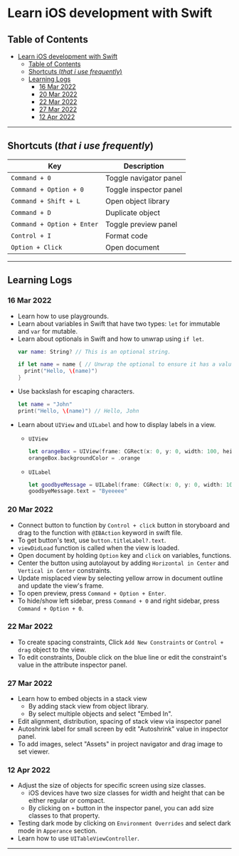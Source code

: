 # Learn iOS development with Swift

## Table of Contents
- [Learn iOS development with Swift](#learn-ios-development-with-swift)
  - [Table of Contents](#table-of-contents)
  - [Shortcuts (*that i use frequently*)](#shortcuts-that-i-use-frequently)
  - [Learning Logs](#learning-logs)
    - [16 Mar 2022](#16-mar-2022)
    - [20 Mar 2022](#20-mar-2022)
    - [22 Mar 2022](#22-mar-2022)
    - [27 Mar 2022](#27-mar-2022)
    - [12 Apr 2022](#12-apr-2022)

---

## Shortcuts (*that i use frequently*)
| Key                        | Description            |
| -------------------------- | ---------------------- |
| `Command + 0`              | Toggle navigator panel |
| `Command + Option + 0`     | Toggle inspector panel |
| `Command + Shift + L`      | Open object library    |
| `Command + D`              | Duplicate object       |
| `Command + Option + Enter` | Toggle preview panel   |
| `Control + I`              | Format code            |
| `Option + Click`           | Open document          |


---

## Learning Logs

### 16 Mar 2022
- Learn how to use playgrounds.
- Learn about variables in Swift that have two types: `let` for immutable and `var` for mutable.
- Learn about optionals in Swift and how to unwrap using `if let`.
  ```swift
  var name: String? // This is an optional string.

  if let name = name { // Unwrap the optional to ensure it has a value.
    print("Hello, \(name)")
  }
  ```
- Use backslash for escaping characters.
  ```swift
  let name = "John"
  print("Hello, \(name)") // Hello, John
  ```
- Learn about `UIView` and `UILabel` and how to display labels in a view.
  - `UIView`
    ```swift
    let orangeBox = UIView(frame: CGRect(x: 0, y: 0, width: 100, height: 100))
    orangeBox.backgroundColor = .orange
    ```

  - `UILabel`
    ```swift
    let goodbyeMessage = UILabel(frame: CGRect(x: 0, y: 0, width: 100, height: 100))
    goodbyeMessage.text = "Byeeeee"
    ```

### 20 Mar 2022
- Connect button to function by `Control + click` button in storyboard and drag to the function with `@IBAction` keyword in swift file.
- To get button's text, use `button.titleLabel?.text`.
- `viewDidLoad` function is called when the view is loaded.
- Open document by holding `Option` key and `click` on variables, functions.
- Center the button using autolayout by adding `Horizontal in Center` and `Vertical in Center` constraints.
- Update misplaced view by selecting yellow arrow in document outline and update the view's frame.
- To open preview, press `Command + Option + Enter`.
- To hide/show left sidebar, press `Command + 0` and right sidebar, press `Command + Option + 0`.

### 22 Mar 2022
- To create spacing constraints, Click `Add New Constraints` or `Control + drag` object to the view.
- To edit constraints, Double click on the blue line or edit the constraint's value in the attribute inspector panel.

### 27 Mar 2022
- Learn how to embed objects in a stack view
  - By adding stack view from object library.
  - By select multiple objects and select "Embed In".
- Edit alignment, distribution, spacing of stack view via inspector panel
- Autoshrink label for small screen by edit "Autoshrink" value in inspector panel.
- To add images, select "Assets" in project navigator and drag image to set viewer.

### 12 Apr 2022
- Adjust the size of objects for specific screen using size classes.
  - iOS devices have two size classes for width and height that can be either regular or compact.
  - By clicking on `+` button in the inspector panel, you can add size classes to that property.
- Testing dark mode by clicking on `Environment Overrides` and select dark mode in `Apperance` section.
- Learn how to use `UITableViewController`.

---

